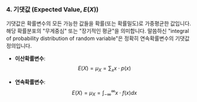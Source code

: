 ### 4. 기댓값 (Expected Value, $E(X)$)

기댓값은 확률변수의 모든 가능한 값들을 확률(또는 확률밀도)로 가중평균한 값입니다. 해당 확률분포의 "무게중심" 또는 "장기적인 평균"을 의미합니다. 말씀하신 "integral of probability distribution of random variable"은 정확히 연속확률변수의 기댓값 정의입니다.

* **이산확률변수**:
    $$E(X) = \mu_X = \sum_x x \cdot p(x)$$

* **연속확률변수**:
    $$E(X) = \mu_X = \int_{-\infty}^{\infty} x \cdot f(x) dx$$
